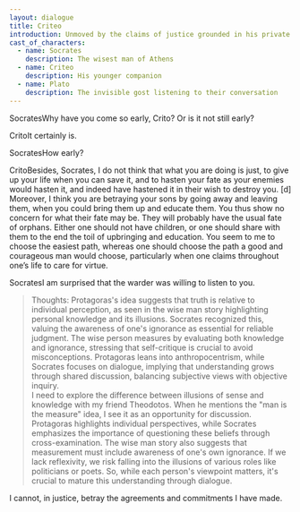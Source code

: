 ```yaml
---
layout: dialogue
title: Criteo
introduction: Unmoved by the claims of justice grounded in his private relationships to friends and family, Socrates appeals to the standards of civic justice.
cast_of_characters:
  - name: Socrates
    description: The wisest man of Athens
  - name: Criteo
    description: His younger companion
  - name: Plato
    description: The invisible gost listening to their conversation
---
```


<p class="utterance"><span class="speaker">Socrates</span>Why have you come so early, Crito? Or is it not still early?</p>
<p class="utterance"><span class="speaker">Crito</span>It certainly is.</p>
<p class="utterance"><span class="speaker">Socrates</span>How early?</p>
<p class="utterance"><span class="speaker">Crito</span>Besides, Socrates, I do not think that what you are doing is just, to give up your life when you can save it, and to hasten your fate as your enemies would hasten it, and indeed have hastened it in their wish to destroy you. [d] Moreover, I think you are betraying your sons by going away and leaving them, when you could bring them up and educate them. You thus show no concern for what their fate may be. They will probably have the usual fate of orphans. Either one should not have children, or one should share with them to the end the toil of upbringing and education. You seem to me to choose the easiest path, whereas one should choose the path a good and courageous man would choose, particularly when one claims throughout one’s life to care for virtue.</p>
<p class="utterance"><span class="speaker">Socrates</span>I am surprised that the warder was willing to listen to you.</p><blockquote>Thoughts: Protagoras's idea suggests that truth is relative to individual perception, as seen in the wise man story highlighting personal knowledge and its illusions. Socrates recognized this, valuing the awareness of one's ignorance as essential for reliable judgment. The wise person measures by evaluating both knowledge and ignorance, stressing that self-critique is crucial to avoid misconceptions. Protagoras leans into anthropocentrism, while Socrates focuses on dialogue, implying that understanding grows through shared discussion, balancing subjective views with objective inquiry.<br>I need to explore the difference between illusions of sense and knowledge with my friend Theodotos. When he mentions the "man is the measure" idea, I see it as an opportunity for discussion. Protagoras highlights individual perspectives, while Socrates emphasizes the importance of questioning these beliefs through cross-examination. The wise man story also suggests that measurement must include awareness of one's own ignorance. If we lack reflexivity, we risk falling into the illusions of various roles like politicians or poets. So, while each person's viewpoint matters, it's crucial to mature this understanding through dialogue.</blockquote><p>I cannot, in justice, betray the agreements and commitments I have made.</p>
